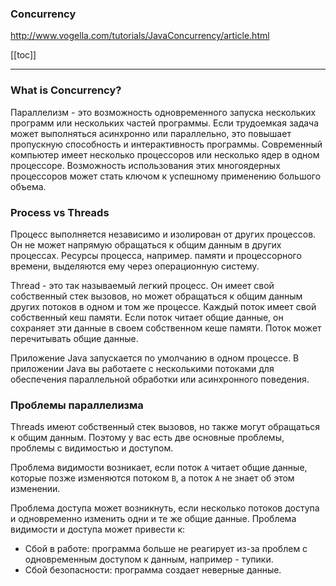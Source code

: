 ### Concurrency
http://www.vogella.com/tutorials/JavaConcurrency/article.html

[[toc]]

--- 

### What is Concurrency?
Параллелизм - это возможность одновременного запуска нескольких программ или нескольких частей программы. Если трудоемкая задача может выполняться асинхронно или параллельно, это повышает пропускную способность и интерактивность программы.
Современный компьютер имеет несколько процессоров или несколько ядер в одном процессоре. Возможность использования этих многоядерных процессоров может стать ключом к успешному применению большого объема.

### Process vs Threads
Процесс выполняется независимо и изолирован от других процессов. Он не может напрямую обращаться к общим данным в других процессах. Ресурсы процесса, например. памяти и процессорного времени, выделяются ему через операционную систему.

Thread - это так называемый легкий процесс. Он имеет свой собственный стек вызовов, но может обращаться к общим данным других потоков в одном и том же процессе. Каждый поток имеет свой собственный кеш памяти. Если поток читает общие данные, он сохраняет эти данные в своем собственном кеше памяти. Поток может перечитывать общие данные.

Приложение Java запускается по умолчанию в одном процессе. В приложении Java вы работаете с несколькими потоками для обеспечения параллельной обработки или асинхронного поведения.

### Проблемы параллелизма

Threads имеют собственный стек вызовов, но также могут обращаться к общим данным. Поэтому у вас есть две основные проблемы, проблемы с видимостью и доступом.

Проблема видимости возникает, если поток `A` читает общие данные, которые позже изменяются потоком `B`, а поток `A` не знает об этом изменении.

Проблема доступа может возникнуть, если несколько потоков доступа и одновременно изменить одни и те же общие данные.
Проблема видимости и доступа может привести к:

* Сбой в работе: программа больше не реагирует из-за проблем с одновременным доступом к данным, например - тупики.
* Сбой безопасности: программа создает неверные данные.